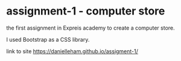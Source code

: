 # assignment-1 - computer store

the first assignment in Expreis academy to create a computer store.

I used Bootstrap as a CSS library.

link to site https://danielleham.github.io/assigment-1/

